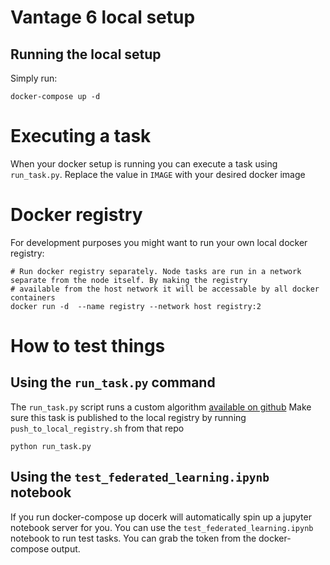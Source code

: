 # Vantage 6 local setup

## Running the local setup
Simply run:
```shell script
docker-compose up -d
```

# Executing a task
When your docker setup is running you can execute a task using `run_task.py`. Replace the value in `IMAGE` with your
desired docker image

# Docker registry
For development purposes you might want to run your own local docker registry:
```
# Run docker registry separately. Node tasks are run in a network separate from the node itself. By making the registry
# available from the host network it will be accessable by all docker containers
docker run -d  --name registry --network host registry:2
```

# How to test things
## Using the `run_task.py` command
The `run_task.py` script runs a custom algorithm [available on github](https://github.com/CARRIER-project/vantage6-algorithms)
Make sure this task is published to the local registry by running `push_to_local_registry.sh` from that repo

```
python run_task.py
```
## Using the `test_federated_learning.ipynb` notebook
If you run docker-compose up docerk will automatically spin up a jupyter notebook server for you. You can use the
`test_federated_learning.ipynb` notebook to run test tasks. You can grab the token from the docker-compose output.

